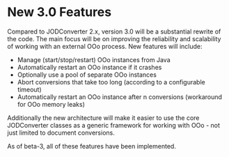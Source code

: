 # New 3.0 Features #

Compared to JODConverter 2.x, version 3.0 will be a substantial rewrite of the code. The main focus will be on improving the reliability and scalability of working with an external OOo process. New features will include:

  * Manage (start/stop/restart) OOo instances from Java
  * Automatically restart an OOo instance if it crashes
  * Optionally use a pool of separate OOo instances
  * Abort conversions that take too long (according to a configurable timeout)
  * Automatically restart an OOo instance after n conversions (workaround for OOo memory leaks)

Additionally the new architecture will make it easier to use the core JODConverter classes as a generic framework for working with OOo - not just limited to document conversions.

As of beta-3, all of these features have been implemented.